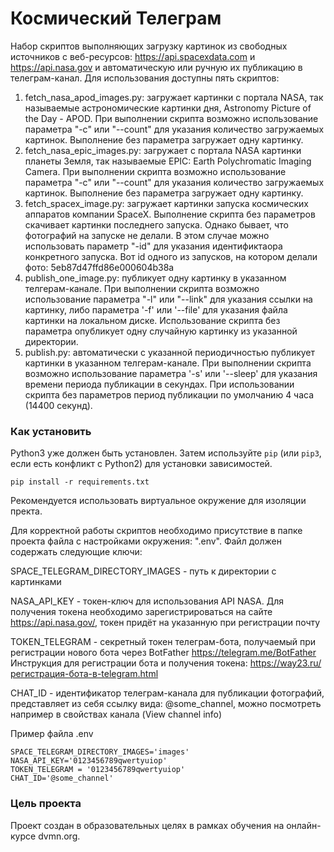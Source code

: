 # Космический Телеграм
Набор скриптов выполняющих загрузку картинок из свободных источников с веб-ресурсов: https://api.spacexdata.com и https://api.nasa.gov и автоматическую или ручную их публикацию в телеграм-канал. Для использования доступны пять скриптов:
1. fetch_nasa_apod_images.py: загружает картинки с портала NASA, так называемые астрономические картинки дня, Astronomy Picture of the Day - APOD. При выполнении скрипта возможно использование параметра "-c" или "--count" для указания количество загружаемых картинок. Выполнение без параметра загружает одну картинку.
2. fetch_nasa_epic_images.py: загружает с портала NASA картинки планеты Земля, так называемые EPIC: Earth Polychromatic Imaging Camera. При выполнении скрипта возможно использование параметра "-c" или "--count" для указания количество загружаемых картинок. Выполнение без параметра загружает одну картинку.
3. fetch_spacex_image.py: загружает картинки запуска космических аппаратов компании SpaceX. Выполнение скрипта без параметров скачивает картинки последнего запуска. Однако бывает, что фотографий на запуске не делали. В этом случае можно использовать параметр "-id" для указания идентификтаора конкретного запуска. Вот id одного из запусков, на котором делали фото: 5eb87d47ffd86e000604b38a 
4. publish_one_image.py: публикует одну картинку в указанном телгерам-канале. При выполнении скрипта возможно использование параметра "-l" или "--link" для указания ссылки на картинку, либо параметра '-f' или '--file' для указания файла картинки на локальном диске. Использование скрипта без параметра опубликует одну случайную картинку из указанной директории.
5. publish.py: автоматически с указанной периодичностью публикует картинки в указанном телгерам-канале. При выполнении скрипта возможно использование параметра '-s' или '--sleep' для указания времени периода публикации в секундах. При использовании скрипта без параметров период публикации по умолчанию 4 часа (14400 секунд).


### Как установить
Python3 уже должен быть установлен. Затем используйте `pip` (или `pip3`, если есть конфликт с Python2) для установки зависимостей.
```commandline
pip install -r requirements.txt
```
Рекомендуется использовать виртуальное окружение для изоляции пректа.

Для корректной работы скриптов необходимо присутствие в папке проекта файла с настройками окружения: ".env". Файл должен содержать следующие ключи: 

SPACE_TELEGRAM_DIRECTORY_IMAGES - путь к директории с картинками

NASA_API_KEY - токен-ключ для использования API NASA. Для получения токена необходимо зарегистрироваться на сайте https://api.nasa.gov/, токен придёт на указанную при регистрации почту

TOKEN_TELEGRAM - секретный токен телеграм-бота, получаемый при регистрации нового бота через BotFather https://telegram.me/BotFather Инструкция для регистрации бота и получения токена: https://way23.ru/регистрация-бота-в-telegram.html

CHAT_ID - идентификатор телеграм-канала для публикации фотографий, представляет из себя ссылку вида: @some_channel, можно посмотреть например в свойствах канала (View channel info)

Пример файла .env
```
SPACE_TELEGRAM_DIRECTORY_IMAGES='images'
NASA_API_KEY='0123456789qwertyuiop'
TOKEN_TELEGRAM = '0123456789qwertyuiop'
CHAT_ID='@some_channel'
```


### Цель проекта
Проект создан в образовательных целях в рамках обучения на онлайн-курсе dvmn.org.
